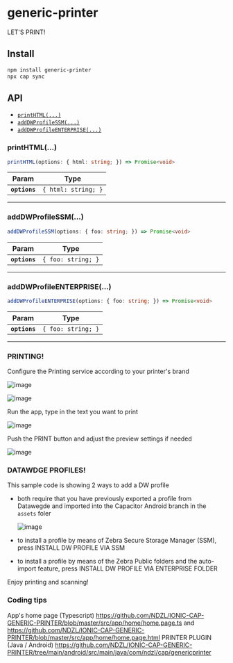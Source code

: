 # generic-printer

LET'S PRINT!

## Install

```bash
npm install generic-printer
npx cap sync
```

## API

<docgen-index>

* [`printHTML(...)`](#printhtml)
* [`addDWProfileSSM(...)`](#adddwprofilessm)
* [`addDWProfileENTERPRISE(...)`](#adddwprofileenterprise)

</docgen-index>

<docgen-api>
<!--Update the source file JSDoc comments and rerun docgen to update the docs below-->


### printHTML(...)

```typescript
printHTML(options: { html: string; }) => Promise<void>
```

| Param         | Type                           |
| ------------- | ------------------------------ |
| **`options`** | <code>{ html: string; }</code> |

--------------------


### addDWProfileSSM(...)

```typescript
addDWProfileSSM(options: { foo: string; }) => Promise<void>
```

| Param         | Type                          |
| ------------- | ----------------------------- |
| **`options`** | <code>{ foo: string; }</code> |

--------------------


### addDWProfileENTERPRISE(...)

```typescript
addDWProfileENTERPRISE(options: { foo: string; }) => Promise<void>
```

| Param         | Type                          |
| ------------- | ----------------------------- |
| **`options`** | <code>{ foo: string; }</code> |

--------------------

</docgen-api>


### PRINTING!

Configure the Printing service according to your printer's brand

![image](https://github.com/NDZL/IONIC-CAP-GENERIC-PRINTER/assets/11386676/54cda3cf-f366-4474-9776-eda8f952defb)

![image](https://github.com/NDZL/IONIC-CAP-GENERIC-PRINTER/assets/11386676/5399c1ad-1f8d-4823-8451-0f51c025750b)


Run the app, type in the text you want to print

![image](https://github.com/NDZL/IONIC-CAP-GENERIC-PRINTER/assets/11386676/f678ac40-4dbe-4bdd-a672-fd0b87bb10c4)

Push the PRINT button and adjust the preview settings if needed

![image](https://github.com/NDZL/IONIC-CAP-GENERIC-PRINTER/assets/11386676/8f2b3257-48f5-4fcf-b0d7-e8d39bb66af1)


### DATAWDGE PROFILES!

This sample code is showing 2 ways to add a DW profile

- both require that you have previously exported a profile from Datawegde and imported into the Capacitor Android branch in the ```assets``` foler
  
    ![image](https://github.com/NDZL/IONIC-CAP-GENERIC-PRINTER/assets/11386676/6b835c91-ee75-4bc7-9ad0-d3580d1e0243)

- to install a profile by means of Zebra Secure Storage Manager (SSM), press INSTALL DW PROFILE VIA SSM
  
- to install a profile by means of the Zebra Public folders and the auto-import feature, press INSTALL DW PROFILE VIA ENTERPRISE FOLDER
  


 
Enjoy printing and scanning!
 

### Coding tips
App's home page (Typescript)
https://github.com/NDZL/IONIC-CAP-GENERIC-PRINTER/blob/master/src/app/home/home.page.ts
and
https://github.com/NDZL/IONIC-CAP-GENERIC-PRINTER/blob/master/src/app/home/home.page.html
PRINTER PLUGIN (Java / Android)
https://github.com/NDZL/IONIC-CAP-GENERIC-PRINTER/tree/main/android/src/main/java/com/ndzl/cap/genericprinter

